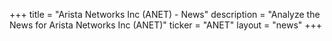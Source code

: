 +++
title = "Arista Networks Inc (ANET) - News"
description = "Analyze the News for Arista Networks Inc (ANET)"
ticker = "ANET"
layout = "news"
+++

